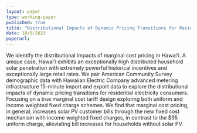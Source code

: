 ```yaml
---
layout: paper
type: working-paper
published: true
title: "Distributional Impacts of Dynamic Pricing Transitions for Residential Electricity Consumers"
date: 10/5/2023
paperurl: 
---
```


We identify the distributional impacts of marginal cost pricing in Hawaiʻi. A unique case, Hawaiʻi exhibits an exceptionally high distributed household solar penetration with extremely powerful historical incentives and exceptionally large retail rates. We pair American Community Survey demographic data with Hawaiian Electric Company advanced metering infrastructure 15-minute import and export data to explore the distributional impacts of dynamic pricing transitions for residential electricity consumers. Focusing on a true marginal cost tariff design exploring both uniform and income weighted fixed charge schemes. We find that marginal cost pricing, in general, increases solar PV customer bills through the new fixed cost mechanism with income weighted fixed charges, in contrast to the $95 uniform charge, alleviating bill increases for households without solar PV.
